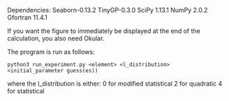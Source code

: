 Dependencies: 
Seaborn-0.13.2
TinyGP-0.3.0
SciPy 1.13.1
NumPy 2.0.2
Gfortran 11.4.1

If you want the figure to immediately be displayed at the end of the calculation, you also need Okular.


The program is run as follows:

`python3 run_experiment.py <element> <l_distribution> <initial_parameter guess(es))`

where the l_distribution is either:
    0 for modified statistical
    2 for quadratic 
    4 for statistical
